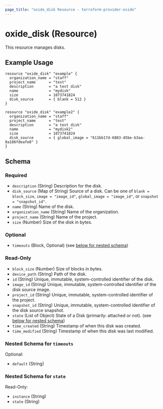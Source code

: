 ```yaml
---
page_title: "oxide_disk Resource - terraform-provider-oxide"
---
```


# oxide_disk (Resource)

This resource manages disks.

## Example Usage

```hcl
resource "oxide_disk" "example" {
  organization_name = "staff"
  project_name      = "test"
  description       = "a test disk"
  name              = "mydisk"
  size              = 1073741824
  disk_source       = { blank = 512 }
}

resource "oxide_disk" "example2" {
  organization_name = "staff"
  project_name      = "test"
  description       = "a test disk"
  name              = "mydisk2"
  size              = 1073741824
  disk_source       = { global_image = "611bb17d-6883-45be-b3aa-8a186fdeafe8" }
}
```

## Schema

### Required

- `description` (String) Description for the disk.
- `disk_source` (Map of String) Source of a disk. Can be one of `blank = block_size`, `image = "image_id"`, `global_image = "image_id"`, or `snapshot = "snapshot_id"`.
- `name` (String) Name of the disk.
- `organization_name` (String) Name of the organization.
- `project_name` (String) Name of the project.
- `size` (Number) Size of the disk in bytes.

### Optional

- `timeouts` (Block, Optional) (see [below for nested schema](#nestedblock--timeouts))

### Read-Only

- `block_size` (Number) Size of blocks in bytes.
- `device_path` (String) Path of the disk.
- `id` (String) Unique, immutable, system-controlled identifier of the disk.
- `image_id` (String) Unique, immutable, system-controlled identifier of the disk source image.
- `project_id` (String) Unique, immutable, system-controlled identifier of the project.
- `snapshot_id` (String) Unique, immutable, system-controlled identifier of the disk source snapshot.
- `state` (List of Object) State of a Disk (primarily: attached or not). (see [below for nested schema](#nestedatt--state))
- `time_created` (String) Timestamp of when this disk was created.
- `time_modified` (String) Timestamp of when this disk was last modified.

<a id="nestedblock--timeouts"></a>

### Nested Schema for `timeouts`

Optional:

- `default` (String)

<a id="nestedatt--state"></a>

### Nested Schema for `state`

Read-Only:

- `instance` (String)
- `state` (String)
